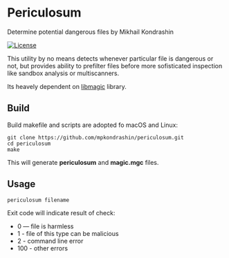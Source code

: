 # Periculosum
Determine potential dangerous files
by Mikhail Kondrashin

[![License](https://img.shields.io/badge/License-Apache%202-blue.svg)](https://opensource.org/licenses/Apache-2.0)

This utility by no means detects whenever particular file is dangerous or not, but provides ability to prefilter files before more sofisticated inspection like sandbox analysis or multiscanners.

Its heavely dependent on [libmagic](http://www.darwinsys.com/file/) library.

## Build

Build makefile and scripts are adopted fo macOS and Linux:

```code
git clone https://github.com/mpkondrashin/periculosum.git
cd periculosum
make
```

This will generate **periculosum** and **magic.mgc** files.

## Usage
```code
periculosum filename
```

Exit code will indicate result of check:

- 0 — file is harmless
- 1 - file of this type can be malicious
- 2 - command line error
- 100 - other errors
